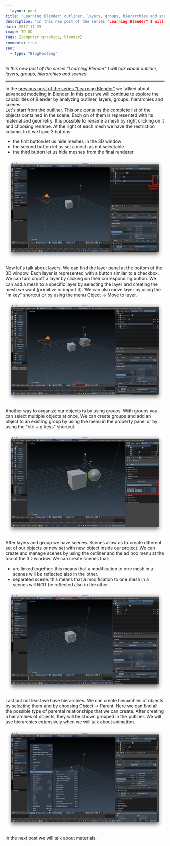 ```yaml
---
  layout: post
title: "Learning Blender: outliner, layers, groups, hierarchies and scenes."
description: "In this new post of the series "Learning Blender" I will talk about outliner, layers, groups, hierarchies and scenes."
date: 2017-11-25
image: TO DO
tags: [computer graphics, blender]
comments: true
seo:
  - type: "BlogPosting"
---
```


*In this new post of the series "Learning Blender" I will talk about outliner, layers, groups, hierarchies and scenes.*

---

In the [previous post of the series "Learning Blender"](TODO) we talked about advanced modeling in Blender. In this post
 we will continue to explore the capabilities of Blender by analyzing outliner, layers, groups, hierarchies and 
 scenes.  
Let's start from the outliner. This one contains the complete list of the objects contained in the scene. Each on of 
them is represented with its material and geometry. It is possible to rename a mesh by right clicking on it and 
choosing rename. At the right of each mesh we have the restriction column. In it we have 3 buttons:

* the first button let us hide meshes in the 3D window
* the second button let us set a mesh as not selectable
* the third button let us hide meshes from the final renderer

![blender outliner](/assets/images/posts/blender-outliner.jpg "blender outliner")

Now let's talk about layers. We can find the layer panel at the bottom of the 3D window. Each layer is represented 
with a button similar to a checkbox. We can turn on/off a layer by clicking on their corresponding button. We can add
 a mesh to a specific layer by selecting the layer and creating the mesh we want (primitive or import it). We can 
 also move layer by using the "m key" shortcut or by using the menu Object -> Move to layer.
 
![blender layers](/assets/images/posts/blender-layers.jpg "blender layers")
 
Another way to organize our objects is by using groups. With groups you can select multiple objects at once. We can 
create groups and add an object to an existing group by using the menu in the property panel or by using the "ctrl + g
 keys" shortcut. 
 
![blender group](/assets/images/posts/blender-groups.jpg "blender group")

After layers and group we have scenes. Scenes allow us to create different set of our objects or new set with new 
object inside our project. We can create and manage scenes by using the outliner and the ad hoc menu at the top of 
the 3D window. We can create scenes that:

* are linked together: this means that a modification to one mesh in a scenes will be reflected also in the other.
* separated scene: this means that a modification to one mesh in a scenes will NOT be reflected also in the other.

![blender scene](/assets/images/posts/blender-scene.jpg "blender scene")

Last but not least we have hierarchies. We can create hierarchies of objects by selecting them and by choosing Object
 ->  Parent. Here we can find all the possible type of parental relationships that we can create. After creating a 
 hierarchies of objects, they will be shown grouped in the putliner. We will use  hierarchies extensively when we 
 will talk about animation.
 
![blender hierarchies](/assets/images/posts/blender-hierarchies.jpg "blender hierarchies")

In the next post we will talk about materials.